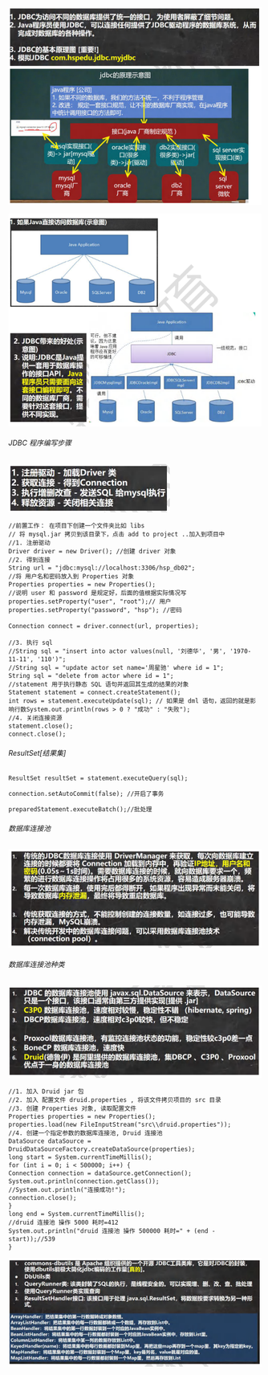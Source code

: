 ![image-20240828145345542](./images/image-20240828145345542.png)

![image-20240828145451426](./images/image-20240828145451426.png)

###### JDBC 程序编写步骤

![image-20240828145528984](./images/image-20240828145528984.png)

```
//前置工作： 在项目下创建一个文件夹比如 libs
// 将 mysql.jar 拷贝到该目录下，点击 add to project ..加入到项目中
//1. 注册驱动
Driver driver = new Driver(); //创建 driver 对象
//2. 得到连接
String url = "jdbc:mysql://localhost:3306/hsp_db02";
//将 用户名和密码放入到 Properties 对象
Properties properties = new Properties();
//说明 user 和 password 是规定好，后面的值根据实际情况写
properties.setProperty("user", "root");// 用户
properties.setProperty("password", "hsp"); //密码

Connection connect = driver.connect(url, properties);

//3. 执行 sql
//String sql = "insert into actor values(null, '刘德华', '男', '1970-11-11', '110')";
//String sql = "update actor set name='周星驰' where id = 1";
String sql = "delete from actor where id = 1";
//statement 用于执行静态 SQL 语句并返回其生成的结果的对象
Statement statement = connect.createStatement();
int rows = statement.executeUpdate(sql); // 如果是 dml 语句，返回的就是影响行数System.out.println(rows > 0 ? "成功" : "失败");
//4. 关闭连接资源
statement.close();
connect.close();
```

###### ResultSet[结果集]

```
ResultSet resultSet = statement.executeQuery(sql);
```

```
connection.setAutoCommit(false); //开启了事务
```

```
preparedStatement.executeBatch();//批处理
```

###### 数据库连接池

![image-20240828150332952](./images/image-20240828150332952.png)

###### 数据库连接池种类

![image-20240828150356052](./images/image-20240828150356052.png)

```
//1. 加入 Druid jar 包
//2. 加入 配置文件 druid.properties , 将该文件拷贝项目的 src 目录
//3. 创建 Properties 对象, 读取配置文件
Properties properties = new Properties();
properties.load(new FileInputStream("src\\druid.properties"));
//4. 创建一个指定参数的数据库连接池, Druid 连接池
DataSource dataSource = DruidDataSourceFactory.createDataSource(properties);
long start = System.currentTimeMillis();
for (int i = 0; i < 500000; i++) {
Connection connection = dataSource.getConnection();
System.out.println(connection.getClass());
//System.out.println("连接成功!");
connection.close();
}
long end = System.currentTimeMillis();
//druid 连接池 操作 5000 耗时=412
System.out.println("druid 连接池 操作 500000 耗时=" + (end - start));//539
}
```

![image-20240828150612817](./images/image-20240828150612817.png)

